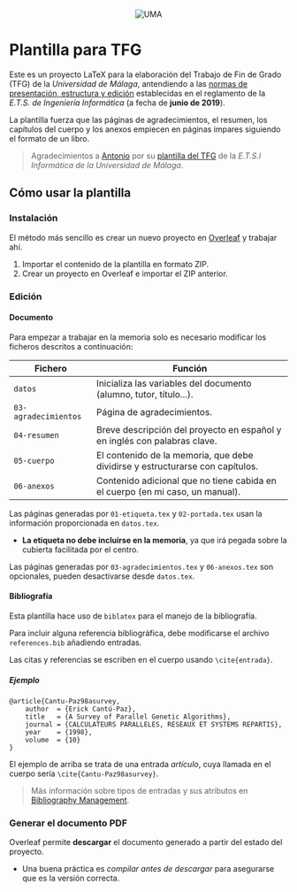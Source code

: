 <p align="center">
    <br/>
        <img src=images/marcauma-aniversario-50.jpg alt="UMA">
    <br/>
</p>



# Plantilla para TFG

Este es un proyecto LaTeX para la elaboración del Trabajo de Fin de Grado (TFG) de la _Universidad de Málaga_, antendiendo a las [normas de presentación, estructura y edición](https://www.uma.es/etsi-informatica/info/72589/tfg-memoria-y-defensa/) establecidas en el reglamento de la _E.T.S. de Ingeniería Informática_ (a fecha de **junio de 2019**).

La plantilla fuerza que las páginas de agradecimientos, el resumen, los capítulos del cuerpo y los anexos empiecen en páginas impares siguiendo el formato de un libro.

> Agradecimientos a [Antonio](https://github.com/benhid) por su [plantilla del TFG](https://github.com/benhid/TFG-UMA) de la _E.T.S.I Informática de la Universidad de Málaga_.



## Cómo usar la plantilla

### Instalación

El método más sencillo es crear un nuevo proyecto en [Overleaf](https://www.overleaf.com) y trabajar ahí.

1. Importar el contenido de la plantilla en formato ZIP.
2. Crear un proyecto en Overleaf e importar el ZIP anterior.



### Edición

#### Documento

Para empezar a trabajar en la memoria solo es necesario modificar los ficheros descritos a continuación:

| Fichero              | Función                                                                       |
| -------------------- | ----------------------------------------------------------------------------- |
| `datos`              | Inicializa las variables del documento (alumno, tutor, título...).            |
| `03-agradecimientos` | Página de agradecimientos.                                                    |
| `04-resumen`         | Breve descripción del proyecto en español y en inglés con palabras clave.     |
| `05-cuerpo`          | El contenido de la memoria, que debe dividirse y estructurarse con capítulos. |
| `06-anexos`          | Contenido adicional que no tiene cabida en el cuerpo (en mi caso, un manual). |

Las páginas generadas por `01-etiqueta.tex` y `02-portada.tex` usan la información proporcionada en `datos.tex`.
* **La etiqueta no debe incluirse en la memoria**, ya que irá pegada sobre la cubierta facilitada por el centro.

Las páginas generadas por `03-agradecimientos.tex` y `06-anexos.tex` son opcionales, pueden desactivarse desde `datos.tex`.



#### Bibliografía

Esta plantilla hace uso de `biblatex` para el manejo de la bibliografía.

Para incluir alguna referencia bibliográfica, debe modificarse el archivo `references.bib` añadiendo entradas.

Las citas y referencias se escriben en el cuerpo usando `\cite{entrada}`.



##### Ejemplo

```
@article{Cantu-Paz98asurvey,
    author  = {Erick Cantú-Paz},
    title   = {A Survey of Parallel Genetic Algorithms},
    journal = {CALCULATEURS PARALLELES, RESEAUX ET SYSTEMS REPARTIS},
    year    = {1998},
    volume  = {10}
}
```
El ejemplo de arriba se trata de una entrada _artículo_, cuya llamada en el cuerpo sería `\cite{Cantu-Paz98asurvey}`.

> Más información sobre tipos de entradas y sus atributos en [Bibliography Management](https://en.wikibooks.org/wiki/LaTeX/Bibliography_Management#biblatex).



### Generar el documento PDF

Overleaf permite **descargar** el documento generado a partir del estado del proyecto.

* Una buena práctica es _compilar antes de descargar_ para asegurarse que es la versión correcta.

